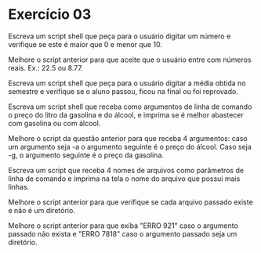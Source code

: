 # Exercício 03

Escreva um script shell que peça para o usuário digitar um número e verifique se este é maior que 0 e menor que 10.

Melhore o script anterior para que aceite que o usuário entre com números reais. Ex.: 22.5 ou 8.77.

Escreva um script shell que peça para o usuário digitar a média obtida no semestre e verifique se o aluno passou, ficou na final ou foi reprovado.

Escreva um script shell que receba como argumentos de linha de comando o preço do litro da gasolina e do álcool, e imprima se é melhor abastecer com gasolina ou com álcool.

Melhore o script da questão anterior para que receba 4 argumentos: caso um argumento seja -a o argumento seguinte é o preço do álcool. Caso seja -g, o argumento seguinte é o preço da gasolina.

Escreva um script que receba 4 nomes de arquivos como parâmetros de linha de comando e imprima na tela o nome do arquivo que possui mais linhas.

Melhore o script anterior para que verifique se cada arquivo passado existe e não é um diretório.

Melhore o script anterior para que exiba "ERRO 921" caso o argumento passado não exista e "ERRO 7818" caso o argumento passado seja um diretório.
